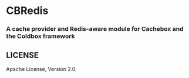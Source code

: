 # CBRedis
### A cache provider and Redis-aware module for Cachebox and the Coldbox framework

## LICENSE
Apache License, Version 2.0.
